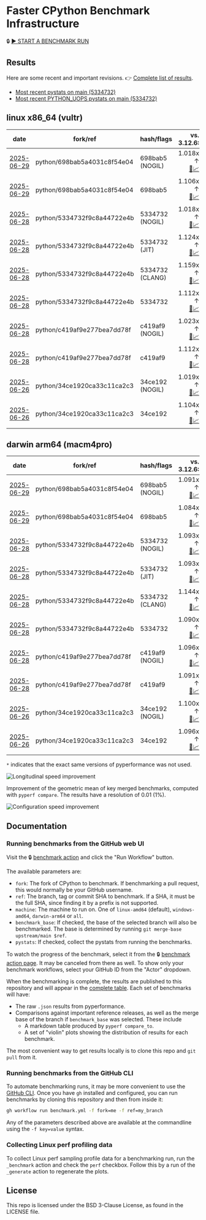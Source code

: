 # Faster CPython Benchmark Infrastructure

🔒 [▶️ START A BENCHMARK RUN](../../actions/workflows/benchmark.yml)

## Results

Here are some recent and important revisions. 👉 [Complete list of results](RESULTS.md).

<!-- START table -->
- [Most recent  pystats on main (5334732)](results/bm-20250628-3.15.0a0-5334732/bm-20250628-vultr-x86_64-python-5334732f9c8a44722e4b-3.15.0a0-5334732-pystats.md)
- [Most recent PYTHON_UOPS pystats on main (5334732)](results/bm-20250628-3.15.0a0-5334732-PYTHON_UOPS/bm-20250628-vultr-x86_64-python-5334732f9c8a44722e4b-3.15.0a0-5334732-pystats.md)

## linux x86_64 (vultr)
| date | fork/ref | hash/flags | vs. 3.12.6: | vs. 3.13.0rc2: | vs. base: |
| --- | --- | --- | ---: | ---: | ---: |
| [2025-06-29](results/bm-20250629-3.15.0a0-698bab5-NOGIL) | python/698bab5a4031c8f54e04 | 698bab5 (NOGIL) | 1.018x ↑<br>[📄](results/bm-20250629-3.15.0a0-698bab5-NOGIL/bm-20250629-vultr-x86_64-python-698bab5a4031c8f54e04-3.15.0a0-698bab5-vs-3.12.6.md)[📈](results/bm-20250629-3.15.0a0-698bab5-NOGIL/bm-20250629-vultr-x86_64-python-698bab5a4031c8f54e04-3.15.0a0-698bab5-vs-3.12.6.svg) | 1.016x ↓<br>[📄](results/bm-20250629-3.15.0a0-698bab5-NOGIL/bm-20250629-vultr-x86_64-python-698bab5a4031c8f54e04-3.15.0a0-698bab5-vs-3.13.0rc2.md)[📈](results/bm-20250629-3.15.0a0-698bab5-NOGIL/bm-20250629-vultr-x86_64-python-698bab5a4031c8f54e04-3.15.0a0-698bab5-vs-3.13.0rc2.svg) | 1.085x ↓<br>[📄](results/bm-20250629-3.15.0a0-698bab5-NOGIL/bm-20250629-vultr-x86_64-python-698bab5a4031c8f54e04-3.15.0a0-698bab5-vs-base.md)[📈](results/bm-20250629-3.15.0a0-698bab5-NOGIL/bm-20250629-vultr-x86_64-python-698bab5a4031c8f54e04-3.15.0a0-698bab5-vs-base.svg)[🧠](results/bm-20250629-3.15.0a0-698bab5-NOGIL/bm-20250629-vultr-x86_64-python-698bab5a4031c8f54e04-3.15.0a0-698bab5-vs-base-mem.svg) |
| [2025-06-29](results/bm-20250629-3.15.0a0-698bab5) | python/698bab5a4031c8f54e04 | 698bab5 | 1.106x ↑<br>[📄](results/bm-20250629-3.15.0a0-698bab5/bm-20250629-vultr-x86_64-python-698bab5a4031c8f54e04-3.15.0a0-698bab5-vs-3.12.6.md)[📈](results/bm-20250629-3.15.0a0-698bab5/bm-20250629-vultr-x86_64-python-698bab5a4031c8f54e04-3.15.0a0-698bab5-vs-3.12.6.svg) | 1.069x ↑<br>[📄](results/bm-20250629-3.15.0a0-698bab5/bm-20250629-vultr-x86_64-python-698bab5a4031c8f54e04-3.15.0a0-698bab5-vs-3.13.0rc2.md)[📈](results/bm-20250629-3.15.0a0-698bab5/bm-20250629-vultr-x86_64-python-698bab5a4031c8f54e04-3.15.0a0-698bab5-vs-3.13.0rc2.svg) |  |
| [2025-06-28](results/bm-20250628-3.15.0a0-5334732-NOGIL) | python/5334732f9c8a44722e4b | 5334732 (NOGIL) | 1.018x ↑<br>[📄](results/bm-20250628-3.15.0a0-5334732-NOGIL/bm-20250628-vultr-x86_64-python-5334732f9c8a44722e4b-3.15.0a0-5334732-vs-3.12.6.md)[📈](results/bm-20250628-3.15.0a0-5334732-NOGIL/bm-20250628-vultr-x86_64-python-5334732f9c8a44722e4b-3.15.0a0-5334732-vs-3.12.6.svg) | 1.016x ↓<br>[📄](results/bm-20250628-3.15.0a0-5334732-NOGIL/bm-20250628-vultr-x86_64-python-5334732f9c8a44722e4b-3.15.0a0-5334732-vs-3.13.0rc2.md)[📈](results/bm-20250628-3.15.0a0-5334732-NOGIL/bm-20250628-vultr-x86_64-python-5334732f9c8a44722e4b-3.15.0a0-5334732-vs-3.13.0rc2.svg) | 1.089x ↓<br>[📄](results/bm-20250628-3.15.0a0-5334732-NOGIL/bm-20250628-vultr-x86_64-python-5334732f9c8a44722e4b-3.15.0a0-5334732-vs-base.md)[📈](results/bm-20250628-3.15.0a0-5334732-NOGIL/bm-20250628-vultr-x86_64-python-5334732f9c8a44722e4b-3.15.0a0-5334732-vs-base.svg)[🧠](results/bm-20250628-3.15.0a0-5334732-NOGIL/bm-20250628-vultr-x86_64-python-5334732f9c8a44722e4b-3.15.0a0-5334732-vs-base-mem.svg) |
| [2025-06-28](results/bm-20250628-3.15.0a0-5334732-JIT) | python/5334732f9c8a44722e4b | 5334732 (JIT) | 1.124x ↑<br>[📄](results/bm-20250628-3.15.0a0-5334732-JIT/bm-20250628-vultr-x86_64-python-5334732f9c8a44722e4b-3.15.0a0-5334732-vs-3.12.6.md)[📈](results/bm-20250628-3.15.0a0-5334732-JIT/bm-20250628-vultr-x86_64-python-5334732f9c8a44722e4b-3.15.0a0-5334732-vs-3.12.6.svg) | 1.087x ↑<br>[📄](results/bm-20250628-3.15.0a0-5334732-JIT/bm-20250628-vultr-x86_64-python-5334732f9c8a44722e4b-3.15.0a0-5334732-vs-3.13.0rc2.md)[📈](results/bm-20250628-3.15.0a0-5334732-JIT/bm-20250628-vultr-x86_64-python-5334732f9c8a44722e4b-3.15.0a0-5334732-vs-3.13.0rc2.svg) | 1.009x ↑<br>[📄](results/bm-20250628-3.15.0a0-5334732-JIT/bm-20250628-vultr-x86_64-python-5334732f9c8a44722e4b-3.15.0a0-5334732-vs-base.md)[📈](results/bm-20250628-3.15.0a0-5334732-JIT/bm-20250628-vultr-x86_64-python-5334732f9c8a44722e4b-3.15.0a0-5334732-vs-base.svg)[🧠](results/bm-20250628-3.15.0a0-5334732-JIT/bm-20250628-vultr-x86_64-python-5334732f9c8a44722e4b-3.15.0a0-5334732-vs-base-mem.svg) |
| [2025-06-28](results/bm-20250628-3.15.0a0-5334732-CLANG) | python/5334732f9c8a44722e4b | 5334732 (CLANG) | 1.159x ↑<br>[📄](results/bm-20250628-3.15.0a0-5334732-CLANG/bm-20250628-vultr-x86_64-python-5334732f9c8a44722e4b-3.15.0a0-5334732-vs-3.12.6.md)[📈](results/bm-20250628-3.15.0a0-5334732-CLANG/bm-20250628-vultr-x86_64-python-5334732f9c8a44722e4b-3.15.0a0-5334732-vs-3.12.6.svg) | 1.121x ↑<br>[📄](results/bm-20250628-3.15.0a0-5334732-CLANG/bm-20250628-vultr-x86_64-python-5334732f9c8a44722e4b-3.15.0a0-5334732-vs-3.13.0rc2.md)[📈](results/bm-20250628-3.15.0a0-5334732-CLANG/bm-20250628-vultr-x86_64-python-5334732f9c8a44722e4b-3.15.0a0-5334732-vs-3.13.0rc2.svg) | 1.041x ↑<br>[📄](results/bm-20250628-3.15.0a0-5334732-CLANG/bm-20250628-vultr-x86_64-python-5334732f9c8a44722e4b-3.15.0a0-5334732-vs-base.md)[📈](results/bm-20250628-3.15.0a0-5334732-CLANG/bm-20250628-vultr-x86_64-python-5334732f9c8a44722e4b-3.15.0a0-5334732-vs-base.svg)[🧠](results/bm-20250628-3.15.0a0-5334732-CLANG/bm-20250628-vultr-x86_64-python-5334732f9c8a44722e4b-3.15.0a0-5334732-vs-base-mem.svg) |
| [2025-06-28](results/bm-20250628-3.15.0a0-5334732) | python/5334732f9c8a44722e4b | 5334732 | 1.112x ↑<br>[📄](results/bm-20250628-3.15.0a0-5334732/bm-20250628-vultr-x86_64-python-5334732f9c8a44722e4b-3.15.0a0-5334732-vs-3.12.6.md)[📈](results/bm-20250628-3.15.0a0-5334732/bm-20250628-vultr-x86_64-python-5334732f9c8a44722e4b-3.15.0a0-5334732-vs-3.12.6.svg) | 1.075x ↑<br>[📄](results/bm-20250628-3.15.0a0-5334732/bm-20250628-vultr-x86_64-python-5334732f9c8a44722e4b-3.15.0a0-5334732-vs-3.13.0rc2.md)[📈](results/bm-20250628-3.15.0a0-5334732/bm-20250628-vultr-x86_64-python-5334732f9c8a44722e4b-3.15.0a0-5334732-vs-3.13.0rc2.svg) |  |
| [2025-06-28](results/bm-20250628-3.15.0a0-c419af9-NOGIL) | python/c419af9e277bea7dd78f | c419af9 (NOGIL) | 1.023x ↑<br>[📄](results/bm-20250628-3.15.0a0-c419af9-NOGIL/bm-20250628-vultr-x86_64-python-c419af9e277bea7dd78f-3.15.0a0-c419af9-vs-3.12.6.md)[📈](results/bm-20250628-3.15.0a0-c419af9-NOGIL/bm-20250628-vultr-x86_64-python-c419af9e277bea7dd78f-3.15.0a0-c419af9-vs-3.12.6.svg) | 1.012x ↓<br>[📄](results/bm-20250628-3.15.0a0-c419af9-NOGIL/bm-20250628-vultr-x86_64-python-c419af9e277bea7dd78f-3.15.0a0-c419af9-vs-3.13.0rc2.md)[📈](results/bm-20250628-3.15.0a0-c419af9-NOGIL/bm-20250628-vultr-x86_64-python-c419af9e277bea7dd78f-3.15.0a0-c419af9-vs-3.13.0rc2.svg) | 1.086x ↓<br>[📄](results/bm-20250628-3.15.0a0-c419af9-NOGIL/bm-20250628-vultr-x86_64-python-c419af9e277bea7dd78f-3.15.0a0-c419af9-vs-base.md)[📈](results/bm-20250628-3.15.0a0-c419af9-NOGIL/bm-20250628-vultr-x86_64-python-c419af9e277bea7dd78f-3.15.0a0-c419af9-vs-base.svg)[🧠](results/bm-20250628-3.15.0a0-c419af9-NOGIL/bm-20250628-vultr-x86_64-python-c419af9e277bea7dd78f-3.15.0a0-c419af9-vs-base-mem.svg) |
| [2025-06-28](results/bm-20250628-3.15.0a0-c419af9) | python/c419af9e277bea7dd78f | c419af9 | 1.112x ↑<br>[📄](results/bm-20250628-3.15.0a0-c419af9/bm-20250628-vultr-x86_64-python-c419af9e277bea7dd78f-3.15.0a0-c419af9-vs-3.12.6.md)[📈](results/bm-20250628-3.15.0a0-c419af9/bm-20250628-vultr-x86_64-python-c419af9e277bea7dd78f-3.15.0a0-c419af9-vs-3.12.6.svg) | 1.075x ↑<br>[📄](results/bm-20250628-3.15.0a0-c419af9/bm-20250628-vultr-x86_64-python-c419af9e277bea7dd78f-3.15.0a0-c419af9-vs-3.13.0rc2.md)[📈](results/bm-20250628-3.15.0a0-c419af9/bm-20250628-vultr-x86_64-python-c419af9e277bea7dd78f-3.15.0a0-c419af9-vs-3.13.0rc2.svg) |  |
| [2025-06-26](results/bm-20250626-3.15.0a0-34ce192-NOGIL) | python/34ce1920ca33c11ca2c3 | 34ce192 (NOGIL) | 1.019x ↑<br>[📄](results/bm-20250626-3.15.0a0-34ce192-NOGIL/bm-20250626-vultr-x86_64-python-34ce1920ca33c11ca2c3-3.15.0a0-34ce192-vs-3.12.6.md)[📈](results/bm-20250626-3.15.0a0-34ce192-NOGIL/bm-20250626-vultr-x86_64-python-34ce1920ca33c11ca2c3-3.15.0a0-34ce192-vs-3.12.6.svg) | 1.015x ↓<br>[📄](results/bm-20250626-3.15.0a0-34ce192-NOGIL/bm-20250626-vultr-x86_64-python-34ce1920ca33c11ca2c3-3.15.0a0-34ce192-vs-3.13.0rc2.md)[📈](results/bm-20250626-3.15.0a0-34ce192-NOGIL/bm-20250626-vultr-x86_64-python-34ce1920ca33c11ca2c3-3.15.0a0-34ce192-vs-3.13.0rc2.svg) | 1.083x ↓<br>[📄](results/bm-20250626-3.15.0a0-34ce192-NOGIL/bm-20250626-vultr-x86_64-python-34ce1920ca33c11ca2c3-3.15.0a0-34ce192-vs-base.md)[📈](results/bm-20250626-3.15.0a0-34ce192-NOGIL/bm-20250626-vultr-x86_64-python-34ce1920ca33c11ca2c3-3.15.0a0-34ce192-vs-base.svg)[🧠](results/bm-20250626-3.15.0a0-34ce192-NOGIL/bm-20250626-vultr-x86_64-python-34ce1920ca33c11ca2c3-3.15.0a0-34ce192-vs-base-mem.svg) |
| [2025-06-26](results/bm-20250626-3.15.0a0-34ce192) | python/34ce1920ca33c11ca2c3 | 34ce192 | 1.104x ↑<br>[📄](results/bm-20250626-3.15.0a0-34ce192/bm-20250626-vultr-x86_64-python-34ce1920ca33c11ca2c3-3.15.0a0-34ce192-vs-3.12.6.md)[📈](results/bm-20250626-3.15.0a0-34ce192/bm-20250626-vultr-x86_64-python-34ce1920ca33c11ca2c3-3.15.0a0-34ce192-vs-3.12.6.svg) | 1.067x ↑<br>[📄](results/bm-20250626-3.15.0a0-34ce192/bm-20250626-vultr-x86_64-python-34ce1920ca33c11ca2c3-3.15.0a0-34ce192-vs-3.13.0rc2.md)[📈](results/bm-20250626-3.15.0a0-34ce192/bm-20250626-vultr-x86_64-python-34ce1920ca33c11ca2c3-3.15.0a0-34ce192-vs-3.13.0rc2.svg) |  |

## darwin arm64 (macm4pro)
| date | fork/ref | hash/flags | vs. 3.12.6: | vs. 3.13.0rc2: | vs. base: |
| --- | --- | --- | ---: | ---: | ---: |
| [2025-06-29](results/bm-20250629-3.15.0a0-698bab5-NOGIL) | python/698bab5a4031c8f54e04 | 698bab5 (NOGIL) | 1.091x ↑<br>[📄](results/bm-20250629-3.15.0a0-698bab5-NOGIL/bm-20250629-macm4pro-arm64-python-698bab5a4031c8f54e04-3.15.0a0-698bab5-vs-3.12.6.md)[📈](results/bm-20250629-3.15.0a0-698bab5-NOGIL/bm-20250629-macm4pro-arm64-python-698bab5a4031c8f54e04-3.15.0a0-698bab5-vs-3.12.6.svg) | 1.012x ↑<br>[📄](results/bm-20250629-3.15.0a0-698bab5-NOGIL/bm-20250629-macm4pro-arm64-python-698bab5a4031c8f54e04-3.15.0a0-698bab5-vs-3.13.0rc2.md)[📈](results/bm-20250629-3.15.0a0-698bab5-NOGIL/bm-20250629-macm4pro-arm64-python-698bab5a4031c8f54e04-3.15.0a0-698bab5-vs-3.13.0rc2.svg) | 1.005x ↑<br>[📄](results/bm-20250629-3.15.0a0-698bab5-NOGIL/bm-20250629-macm4pro-arm64-python-698bab5a4031c8f54e04-3.15.0a0-698bab5-vs-base.md)[📈](results/bm-20250629-3.15.0a0-698bab5-NOGIL/bm-20250629-macm4pro-arm64-python-698bab5a4031c8f54e04-3.15.0a0-698bab5-vs-base.svg)[🧠](results/bm-20250629-3.15.0a0-698bab5-NOGIL/bm-20250629-macm4pro-arm64-python-698bab5a4031c8f54e04-3.15.0a0-698bab5-vs-base-mem.svg) |
| [2025-06-29](results/bm-20250629-3.15.0a0-698bab5) | python/698bab5a4031c8f54e04 | 698bab5 | 1.084x ↑<br>[📄](results/bm-20250629-3.15.0a0-698bab5/bm-20250629-macm4pro-arm64-python-698bab5a4031c8f54e04-3.15.0a0-698bab5-vs-3.12.6.md)[📈](results/bm-20250629-3.15.0a0-698bab5/bm-20250629-macm4pro-arm64-python-698bab5a4031c8f54e04-3.15.0a0-698bab5-vs-3.12.6.svg) | 1.006x ↑<br>[📄](results/bm-20250629-3.15.0a0-698bab5/bm-20250629-macm4pro-arm64-python-698bab5a4031c8f54e04-3.15.0a0-698bab5-vs-3.13.0rc2.md)[📈](results/bm-20250629-3.15.0a0-698bab5/bm-20250629-macm4pro-arm64-python-698bab5a4031c8f54e04-3.15.0a0-698bab5-vs-3.13.0rc2.svg) |  |
| [2025-06-28](results/bm-20250628-3.15.0a0-5334732-NOGIL) | python/5334732f9c8a44722e4b | 5334732 (NOGIL) | 1.093x ↑<br>[📄](results/bm-20250628-3.15.0a0-5334732-NOGIL/bm-20250628-macm4pro-arm64-python-5334732f9c8a44722e4b-3.15.0a0-5334732-vs-3.12.6.md)[📈](results/bm-20250628-3.15.0a0-5334732-NOGIL/bm-20250628-macm4pro-arm64-python-5334732f9c8a44722e4b-3.15.0a0-5334732-vs-3.12.6.svg) | 1.014x ↑<br>[📄](results/bm-20250628-3.15.0a0-5334732-NOGIL/bm-20250628-macm4pro-arm64-python-5334732f9c8a44722e4b-3.15.0a0-5334732-vs-3.13.0rc2.md)[📈](results/bm-20250628-3.15.0a0-5334732-NOGIL/bm-20250628-macm4pro-arm64-python-5334732f9c8a44722e4b-3.15.0a0-5334732-vs-3.13.0rc2.svg) | 1.002x ↑<br>[📄](results/bm-20250628-3.15.0a0-5334732-NOGIL/bm-20250628-macm4pro-arm64-python-5334732f9c8a44722e4b-3.15.0a0-5334732-vs-base.md)[📈](results/bm-20250628-3.15.0a0-5334732-NOGIL/bm-20250628-macm4pro-arm64-python-5334732f9c8a44722e4b-3.15.0a0-5334732-vs-base.svg)[🧠](results/bm-20250628-3.15.0a0-5334732-NOGIL/bm-20250628-macm4pro-arm64-python-5334732f9c8a44722e4b-3.15.0a0-5334732-vs-base-mem.svg) |
| [2025-06-28](results/bm-20250628-3.15.0a0-5334732-JIT) | python/5334732f9c8a44722e4b | 5334732 (JIT) | 1.093x ↑<br>[📄](results/bm-20250628-3.15.0a0-5334732-JIT/bm-20250628-macm4pro-arm64-python-5334732f9c8a44722e4b-3.15.0a0-5334732-vs-3.12.6.md)[📈](results/bm-20250628-3.15.0a0-5334732-JIT/bm-20250628-macm4pro-arm64-python-5334732f9c8a44722e4b-3.15.0a0-5334732-vs-3.12.6.svg) | 1.014x ↑<br>[📄](results/bm-20250628-3.15.0a0-5334732-JIT/bm-20250628-macm4pro-arm64-python-5334732f9c8a44722e4b-3.15.0a0-5334732-vs-3.13.0rc2.md)[📈](results/bm-20250628-3.15.0a0-5334732-JIT/bm-20250628-macm4pro-arm64-python-5334732f9c8a44722e4b-3.15.0a0-5334732-vs-3.13.0rc2.svg) | 1.003x ↑<br>[📄](results/bm-20250628-3.15.0a0-5334732-JIT/bm-20250628-macm4pro-arm64-python-5334732f9c8a44722e4b-3.15.0a0-5334732-vs-base.md)[📈](results/bm-20250628-3.15.0a0-5334732-JIT/bm-20250628-macm4pro-arm64-python-5334732f9c8a44722e4b-3.15.0a0-5334732-vs-base.svg)[🧠](results/bm-20250628-3.15.0a0-5334732-JIT/bm-20250628-macm4pro-arm64-python-5334732f9c8a44722e4b-3.15.0a0-5334732-vs-base-mem.svg) |
| [2025-06-28](results/bm-20250628-3.15.0a0-5334732-CLANG) | python/5334732f9c8a44722e4b | 5334732 (CLANG) | 1.144x ↑<br>[📄](results/bm-20250628-3.15.0a0-5334732-CLANG/bm-20250628-macm4pro-arm64-python-5334732f9c8a44722e4b-3.15.0a0-5334732-vs-3.12.6.md)[📈](results/bm-20250628-3.15.0a0-5334732-CLANG/bm-20250628-macm4pro-arm64-python-5334732f9c8a44722e4b-3.15.0a0-5334732-vs-3.12.6.svg) | 1.061x ↑<br>[📄](results/bm-20250628-3.15.0a0-5334732-CLANG/bm-20250628-macm4pro-arm64-python-5334732f9c8a44722e4b-3.15.0a0-5334732-vs-3.13.0rc2.md)[📈](results/bm-20250628-3.15.0a0-5334732-CLANG/bm-20250628-macm4pro-arm64-python-5334732f9c8a44722e4b-3.15.0a0-5334732-vs-3.13.0rc2.svg) | 1.052x ↑<br>[📄](results/bm-20250628-3.15.0a0-5334732-CLANG/bm-20250628-macm4pro-arm64-python-5334732f9c8a44722e4b-3.15.0a0-5334732-vs-base.md)[📈](results/bm-20250628-3.15.0a0-5334732-CLANG/bm-20250628-macm4pro-arm64-python-5334732f9c8a44722e4b-3.15.0a0-5334732-vs-base.svg)[🧠](results/bm-20250628-3.15.0a0-5334732-CLANG/bm-20250628-macm4pro-arm64-python-5334732f9c8a44722e4b-3.15.0a0-5334732-vs-base-mem.svg) |
| [2025-06-28](results/bm-20250628-3.15.0a0-5334732) | python/5334732f9c8a44722e4b | 5334732 | 1.090x ↑<br>[📄](results/bm-20250628-3.15.0a0-5334732/bm-20250628-macm4pro-arm64-python-5334732f9c8a44722e4b-3.15.0a0-5334732-vs-3.12.6.md)[📈](results/bm-20250628-3.15.0a0-5334732/bm-20250628-macm4pro-arm64-python-5334732f9c8a44722e4b-3.15.0a0-5334732-vs-3.12.6.svg) | 1.012x ↑<br>[📄](results/bm-20250628-3.15.0a0-5334732/bm-20250628-macm4pro-arm64-python-5334732f9c8a44722e4b-3.15.0a0-5334732-vs-3.13.0rc2.md)[📈](results/bm-20250628-3.15.0a0-5334732/bm-20250628-macm4pro-arm64-python-5334732f9c8a44722e4b-3.15.0a0-5334732-vs-3.13.0rc2.svg) |  |
| [2025-06-28](results/bm-20250628-3.15.0a0-c419af9-NOGIL) | python/c419af9e277bea7dd78f | c419af9 (NOGIL) | 1.096x ↑<br>[📄](results/bm-20250628-3.15.0a0-c419af9-NOGIL/bm-20250628-macm4pro-arm64-python-c419af9e277bea7dd78f-3.15.0a0-c419af9-vs-3.12.6.md)[📈](results/bm-20250628-3.15.0a0-c419af9-NOGIL/bm-20250628-macm4pro-arm64-python-c419af9e277bea7dd78f-3.15.0a0-c419af9-vs-3.12.6.svg) | 1.017x ↑<br>[📄](results/bm-20250628-3.15.0a0-c419af9-NOGIL/bm-20250628-macm4pro-arm64-python-c419af9e277bea7dd78f-3.15.0a0-c419af9-vs-3.13.0rc2.md)[📈](results/bm-20250628-3.15.0a0-c419af9-NOGIL/bm-20250628-macm4pro-arm64-python-c419af9e277bea7dd78f-3.15.0a0-c419af9-vs-3.13.0rc2.svg) | 1.004x ↑<br>[📄](results/bm-20250628-3.15.0a0-c419af9-NOGIL/bm-20250628-macm4pro-arm64-python-c419af9e277bea7dd78f-3.15.0a0-c419af9-vs-base.md)[📈](results/bm-20250628-3.15.0a0-c419af9-NOGIL/bm-20250628-macm4pro-arm64-python-c419af9e277bea7dd78f-3.15.0a0-c419af9-vs-base.svg)[🧠](results/bm-20250628-3.15.0a0-c419af9-NOGIL/bm-20250628-macm4pro-arm64-python-c419af9e277bea7dd78f-3.15.0a0-c419af9-vs-base-mem.svg) |
| [2025-06-28](results/bm-20250628-3.15.0a0-c419af9) | python/c419af9e277bea7dd78f | c419af9 | 1.091x ↑<br>[📄](results/bm-20250628-3.15.0a0-c419af9/bm-20250628-macm4pro-arm64-python-c419af9e277bea7dd78f-3.15.0a0-c419af9-vs-3.12.6.md)[📈](results/bm-20250628-3.15.0a0-c419af9/bm-20250628-macm4pro-arm64-python-c419af9e277bea7dd78f-3.15.0a0-c419af9-vs-3.12.6.svg) | 1.012x ↑<br>[📄](results/bm-20250628-3.15.0a0-c419af9/bm-20250628-macm4pro-arm64-python-c419af9e277bea7dd78f-3.15.0a0-c419af9-vs-3.13.0rc2.md)[📈](results/bm-20250628-3.15.0a0-c419af9/bm-20250628-macm4pro-arm64-python-c419af9e277bea7dd78f-3.15.0a0-c419af9-vs-3.13.0rc2.svg) |  |
| [2025-06-26](results/bm-20250626-3.15.0a0-34ce192-NOGIL) | python/34ce1920ca33c11ca2c3 | 34ce192 (NOGIL) | 1.100x ↑<br>[📄](results/bm-20250626-3.15.0a0-34ce192-NOGIL/bm-20250626-macm4pro-arm64-python-34ce1920ca33c11ca2c3-3.15.0a0-34ce192-vs-3.12.6.md)[📈](results/bm-20250626-3.15.0a0-34ce192-NOGIL/bm-20250626-macm4pro-arm64-python-34ce1920ca33c11ca2c3-3.15.0a0-34ce192-vs-3.12.6.svg) | 1.021x ↑<br>[📄](results/bm-20250626-3.15.0a0-34ce192-NOGIL/bm-20250626-macm4pro-arm64-python-34ce1920ca33c11ca2c3-3.15.0a0-34ce192-vs-3.13.0rc2.md)[📈](results/bm-20250626-3.15.0a0-34ce192-NOGIL/bm-20250626-macm4pro-arm64-python-34ce1920ca33c11ca2c3-3.15.0a0-34ce192-vs-3.13.0rc2.svg) | 1.003x ↑<br>[📄](results/bm-20250626-3.15.0a0-34ce192-NOGIL/bm-20250626-macm4pro-arm64-python-34ce1920ca33c11ca2c3-3.15.0a0-34ce192-vs-base.md)[📈](results/bm-20250626-3.15.0a0-34ce192-NOGIL/bm-20250626-macm4pro-arm64-python-34ce1920ca33c11ca2c3-3.15.0a0-34ce192-vs-base.svg)[🧠](results/bm-20250626-3.15.0a0-34ce192-NOGIL/bm-20250626-macm4pro-arm64-python-34ce1920ca33c11ca2c3-3.15.0a0-34ce192-vs-base-mem.svg) |
| [2025-06-26](results/bm-20250626-3.15.0a0-34ce192) | python/34ce1920ca33c11ca2c3 | 34ce192 | 1.096x ↑<br>[📄](results/bm-20250626-3.15.0a0-34ce192/bm-20250626-macm4pro-arm64-python-34ce1920ca33c11ca2c3-3.15.0a0-34ce192-vs-3.12.6.md)[📈](results/bm-20250626-3.15.0a0-34ce192/bm-20250626-macm4pro-arm64-python-34ce1920ca33c11ca2c3-3.15.0a0-34ce192-vs-3.12.6.svg) | 1.017x ↑<br>[📄](results/bm-20250626-3.15.0a0-34ce192/bm-20250626-macm4pro-arm64-python-34ce1920ca33c11ca2c3-3.15.0a0-34ce192-vs-3.13.0rc2.md)[📈](results/bm-20250626-3.15.0a0-34ce192/bm-20250626-macm4pro-arm64-python-34ce1920ca33c11ca2c3-3.15.0a0-34ce192-vs-3.13.0rc2.svg) |  |


<!-- END table -->

`*` indicates that the exact same versions of pyperformance was not used.

![Longitudinal speed improvement](/longitudinal.svg)

Improvement of the geometric mean of key merged benchmarks, computed with `pyperf compare`.
The results have a resolution of 0.01 (1%).

![Configuration speed improvement](/configs.svg)

## Documentation

### Running benchmarks from the GitHub web UI

Visit the 🔒 [benchmark action](../../actions/workflows/benchmark.yml) and click the "Run Workflow" button.

The available parameters are:

- `fork`: The fork of CPython to benchmark.
  If benchmarking a pull request, this would normally be your GitHub username.
- `ref`: The branch, tag or commit SHA to benchmark.
  If a SHA, it must be the full SHA, since finding it by a prefix is not supported.
- `machine`: The machine to run on.
  One of `linux-amd64` (default), `windows-amd64`, `darwin-arm64` or `all`.
- `benchmark_base`: If checked, the base of the selected branch will also be benchmarked.
  The base is determined by running `git merge-base upstream/main $ref`.
- `pystats`: If checked, collect the pystats from running the benchmarks.

To watch the progress of the benchmark, select it from the 🔒 [benchmark action page](../../actions/workflows/benchmark.yml).
It may be canceled from there as well.
To show only your benchmark workflows, select your GitHub ID from the "Actor" dropdown.

When the benchmarking is complete, the results are published to this repository and will appear in the [complete table](RESULTS.md).
Each set of benchmarks will have:

- The raw `.json` results from pyperformance.
- Comparisons against important reference releases, as well as the merge base of the branch if `benchmark_base` was selected. These include
  - A markdown table produced by `pyperf compare_to`.
  - A set of "violin" plots showing the distribution of results for each benchmark.

The most convenient way to get results locally is to clone this repo and `git pull` from it.

### Running benchmarks from the GitHub CLI

To automate benchmarking runs, it may be more convenient to use the [GitHub CLI](https://cli.github.com/).
Once you have `gh` installed and configured, you can run benchmarks by cloning this repository and then from inside it:

```bash session
gh workflow run benchmark.yml -f fork=me -f ref=my_branch
```

Any of the parameters described above are available at the commandline using the `-f key=value` syntax.

### Collecting Linux perf profiling data

To collect Linux perf sampling profile data for a benchmarking run, run the `_benchmark` action and check the `perf` checkbox.
Follow this by a run of the `_generate` action to regenerate the plots.

## License

This repo is licensed under the BSD 3-Clause License, as found in the LICENSE file.
